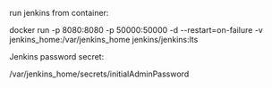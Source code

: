 run jenkins from container:

docker run -p 8080:8080 -p 50000:50000 -d --restart=on-failure -v jenkins_home:/var/jenkins_home jenkins/jenkins:lts

Jenkins password secret:

/var/jenkins_home/secrets/initialAdminPassword